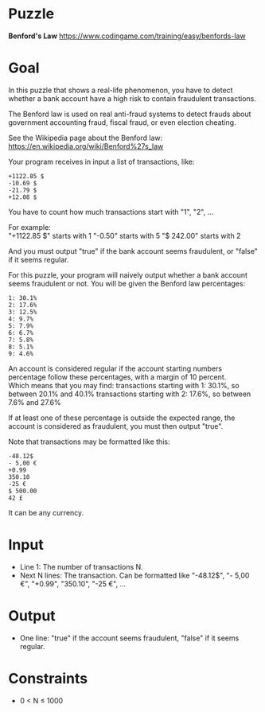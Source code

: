 # Puzzle
**Benford's Law** https://www.codingame.com/training/easy/benfords-law

# Goal
In this puzzle that shows a real-life phenomenon, you have to detect whether a bank account have a high risk to contain fraudulent transactions.

The Benford law is used on real anti-fraud systems to detect frauds about government accounting fraud, fiscal fraud, or even election cheating.

See the Wikipedia page about the Benford law: https://en.wikipedia.org/wiki/Benford%27s_law

Your program receives in input a list of transactions, like:
```
+1122.85 $
-10.69 $
-21.79 $
+12.08 $
```

You have to count how much transactions start with "1", "2", ...

For example:  
"+1122.85 $" starts with 1  
"-0.50" starts with 5  
"$ 242.00" starts with 2  

And you must output "true" if the bank account seems fraudulent, or "false" if it seems regular.

For this puzzle, your program will naively output whether a bank account seems fraudulent or not. You will be given the Benford law percentages:
```
1: 30.1%
2: 17.6%
3: 12.5%
4: 9.7%
5: 7.9%
6: 6.7%
7: 5.8%
8: 5.1%
9: 4.6%
```

An account is considered regular if the account starting numbers percentage follow these percentages, with a margin of 10 percent.  
Which means that you may find: 
transactions starting with 1: 30.1%, so between 20.1% and 40.1%
transactions starting with 2: 17.6%, so between 7.6% and 27.6%

If at least one of these percentage is outside the expected range, the account is considered as fraudulent, you must then output "true".

Note that transactions may be formatted like this:
```
-48.12$
- 5,00 €
+0.99
350.10
-25 €
$ 500.00
42 £
```

It can be any currency.

# Input
* Line 1: The number of transactions N.
* Next N lines: The transaction. Can be formatted like "-48.12$", "- 5,00 €", "+0.99", "350.10", "-25 €", ...

# Output
* One line: "true" if the account seems fraudulent, "false" if it seems regular.

# Constraints
* 0 < N ≤ 1000
